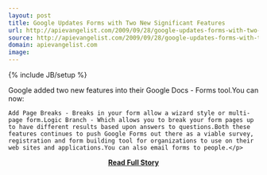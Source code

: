 ```yaml
---
layout: post
title: Google Updates Forms with Two New Significant Features
url: http://apievangelist.com/2009/09/28/google-updates-forms-with-two-new-significant-features/
source: http://apievangelist.com/2009/09/28/google-updates-forms-with-two-new-significant-features/
domain: apievangelist.com
image: 
---
```

{% include JB/setup %}<p>Google added two new features into their Google Docs - Forms tool.You can now:

	Add Page Breaks - Breaks in your form allow a wizard style or multi-page form.Logic Branch - Which allows you to break your form pages up to have different results based upon answers to questions.Both these features continues to push Google Forms out there as a viable survey, registration and form building tool for organizations to use on their web sites and applications.You can also email forms to people.</p>
<center><p><a href="http://apievangelist.com/2009/09/28/google-updates-forms-with-two-new-significant-features/" style='padding:25px; font-sze:18px; font-weight: bold;'>Read Full Story</a></p></center>

